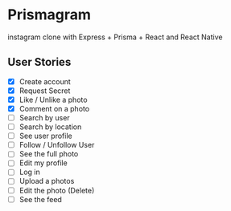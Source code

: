 # Prismagram

instagram clone with Express + Prisma + React and React Native

## User Stories

- [x] Create account
- [x] Request Secret
- [x] Like / Unlike a photo
- [x] Comment on a photo
- [ ] Search by user
- [ ] Search by location
- [ ] See user profile
- [ ] Follow / Unfollow User
- [ ] See the full photo
- [ ] Edit my profile
- [ ] Log in
- [ ] Upload a photos
- [ ] Edit the photo (Delete)
- [ ] See the feed